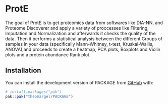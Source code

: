 
<!-- README.md is generated from README.Rmd. Please edit that file -->

# ProtE

<!-- badges: start -->
<!-- badges: end -->

The goal of ProtE is to get proteomics data from softwares like DIA-NN,
and Proteome Discoverer and apply a variety of proccesses like
Filtering, Imputation and Normalization and afterwards it checks the
quality of the data. Then it performs a statistical analysis between the
different Groups of samples in your data (specifically Mann-Whitney,
t-test, Kruskal-Wallis, ANOVA),and proceeds to create a heatmap, PCA
plots, Boxplots and Violin plots and a protein abundance Rank plot.

## Installation

You can install the development version of PACKAGE from
[GitHub](https://github.com/) with:

``` r
# install.packages("pak")
pak::pak("theomargel/PACKAGE")
```
